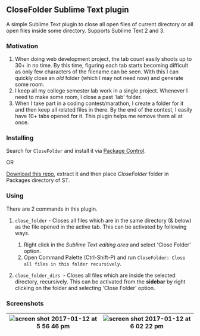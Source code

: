 ## CloseFolder Sublime Text plugin

A simple Sublime Text plugin to close all open files of current directory or all open files inside some directory. Supports Sublime Text 2 and 3.


### Motivation

1. When doing web development project, the tab count easily shoots up to 30+ in no time. By this time, figuring each tab starts becoming difficult as only few characters of the filename can be seen. With this I can quickly close an *old* folder (which I may not need now) and generate some room.
2. I keep all my college semester lab work in a single project. Whenever I need to make some room, I close a past 'lab' folder.
3. When I take part in a coding contest/marathon, I create a folder for it and then keep all related files in there. By the end of the contest, I easily have 10+ tabs opened for it. This plugin helps me remove them all at once.


### Installing

Search for `CloseFolder` and install it via [Package Control](https://packagecontrol.io).

OR

[Download this repo](https://github.com/aviaryan/CloseFolder/archive/master.zip), extract it and then place *CloseFolder* folder in Packages directory of ST.


### Using

There are 2 commands in this plugin.

1. `close_folder` - Closes all files which are in the same directory (& below) as the file opened in the active tab. This can be activated by following ways.

	1. Right click in the *Sublime Text editing area* and select 'Close Folder' option.
	2. Open Command Palette (Ctrl-Shift-P) and run `CloseFolder: Close all files in this folder recursively`.

2. `close_folder_dirs `- Closes all files which are inside the selected directory, recursively. This can be activated from the **sidebar** by right clicking on the folder and selecting 'Close Folder' option.


### Screenshots

| ![screen shot 2017-01-12 at 5 56 46 pm](https://cloud.githubusercontent.com/assets/4047597/21889999/9fce05d4-d8f1-11e6-94d1-76c0c05dc5e0.png) | ![screen shot 2017-01-12 at 6 02 22 pm](https://cloud.githubusercontent.com/assets/4047597/21890001/a0ab27f2-d8f1-11e6-9941-b12e6d90f9c1.png) |
|----|----|
